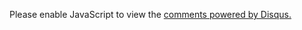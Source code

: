 <div id="disqus_thread"></div>
<script>
	var disqus_config = function () {
		this.page.url = "{{ site.production-url }}{{ page.url }}";
		this.page.identifier = "{{ page.id }}";
	};

(function() { // DON'T EDIT BELOW THIS LINE
var d = document, s = d.createElement('script');
s.src = 'https://gavlock-dev.disqus.com/embed.js';
s.setAttribute('data-timestamp', +new Date());
(d.head || d.body).appendChild(s);
})();
</script>

<noscript>Please enable JavaScript to view the <a href="https://disqus.com/?ref_noscript">comments powered by Disqus.</a></noscript>
